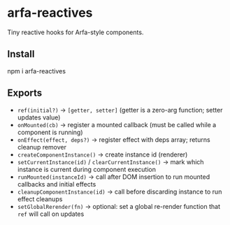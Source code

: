 # arfa-reactives

Tiny reactive hooks for Arfa-style components.

## Install

npm i arfa-reactives

## Exports

- `ref(initial?)` → `[getter, setter]` (getter is a zero-arg function; setter updates value)
- `onMounted(cb)` → register a mounted callback (must be called while a component is running)
- `onEffect(effect, deps?)` → register effect with deps array; returns cleanup remover
- `createComponentInstance()` → create instance id (renderer)
- `setCurrentInstance(id)` / `clearCurrentInstance()` → mark which instance is current during component execution
- `runMounted(instanceId)` → call after DOM insertion to run mounted callbacks and initial effects
- `cleanupComponentInstance(id)` → call before discarding instance to run effect cleanups
- `setGlobalRerender(fn)` → optional: set a global re-render function that `ref` will call on updates
